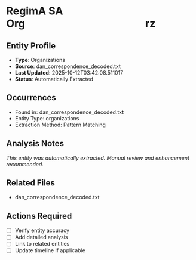 # RegimA SA Org                       rz

## Entity Profile
- **Type**: Organizations
- **Source**: dan_correspondence_decoded.txt
- **Last Updated**: 2025-10-12T03:42:08.511017
- **Status**: Automatically Extracted

## Occurrences
- Found in: dan_correspondence_decoded.txt
- Entity Type: organizations
- Extraction Method: Pattern Matching

## Analysis Notes
*This entity was automatically extracted. Manual review and enhancement recommended.*

## Related Files
- dan_correspondence_decoded.txt

## Actions Required
- [ ] Verify entity accuracy
- [ ] Add detailed analysis
- [ ] Link to related entities
- [ ] Update timeline if applicable

